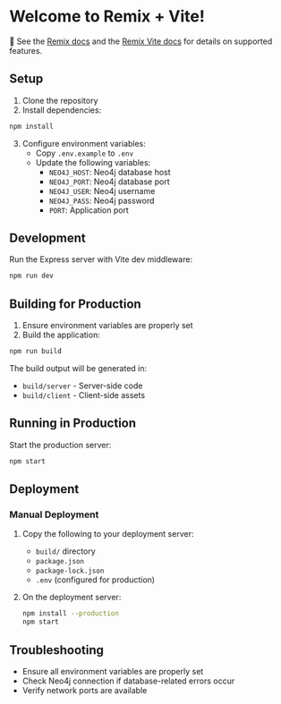 # Welcome to Remix + Vite!

📖 See the [Remix docs](https://remix.run/docs) and the [Remix Vite docs](https://remix.run/docs/en/main/future/vite) for details on supported features.

## Setup

1. Clone the repository
2. Install dependencies:
```sh
npm install
```
3. Configure environment variables:
   - Copy `.env.example` to `.env`
   - Update the following variables:
     - `NEO4J_HOST`: Neo4j database host
     - `NEO4J_PORT`: Neo4j database port
     - `NEO4J_USER`: Neo4j username
     - `NEO4J_PASS`: Neo4j password
     - `PORT`: Application port

## Development

Run the Express server with Vite dev middleware:

```sh
npm run dev
```

## Building for Production

1. Ensure environment variables are properly set
2. Build the application:
```sh
npm run build
```

The build output will be generated in:
- `build/server` - Server-side code
- `build/client` - Client-side assets

## Running in Production

Start the production server:

```sh
npm start
```

## Deployment

### Manual Deployment

1. Copy the following to your deployment server:
   - `build/` directory
   - `package.json`
   - `package-lock.json`
   - `.env` (configured for production)

2. On the deployment server:
   ```sh
   npm install --production
   npm start
   ```

## Troubleshooting

- Ensure all environment variables are properly set
- Check Neo4j connection if database-related errors occur
- Verify network ports are available
